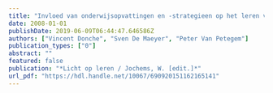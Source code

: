 ```yaml
---
title: "Invloed van onderwijsopvattingen en -strategieen op het leren van studenten"
date: 2008-01-01
publishDate: 2019-06-09T06:44:47.646586Z
authors: ["Vincent Donche", "Sven De Maeyer", "Peter Van Petegem"]
publication_types: ["0"]
abstract: ""
featured: false
publication: "*Licht op leren / Jochems, W. [edit.]*"
url_pdf: "https://hdl.handle.net/10067/690920151162165141"
---
```


